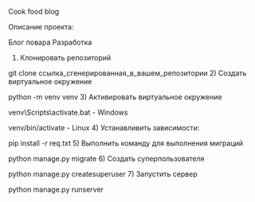 Cook food blog

Описание проекта:

Блог повара
Разработка

1) Клонировать репозиторий

git clone ссылка_сгенерированная_в_вашем_репозитории
2) Создать виртуальное окружение

python -m venv venv
3) Активировать виртуальное окружение

venv\Scripts\activate.bat - Windows

venv/bin/activate - Linux
4) Устанавливить зависимости:

pip install -r req.txt
5) Выполнить команду для выполнения миграций

python manage.py migrate
6) Создать суперпользователя

python manage.py createsuperuser
7) Запустить сервер

python manage.py runserver
